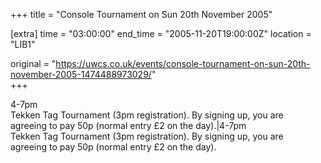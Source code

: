 +++
title = "Console Tournament on Sun 20th November 2005"

[extra]
time = "03:00:00"
end_time = "2005-11-20T19:00:00Z"
location = "LIB1"

original = "https://uwcs.co.uk/events/console-tournament-on-sun-20th-november-2005-1474488973029/"    
+++

4-7pm  
Tekken Tag Tournament (3pm registration). By signing up, you are  
agreeing to pay 50p (normal entry £2 on the day).|4-7pm  
Tekken Tag Tournament (3pm registration). By signing up, you are  
agreeing to pay 50p (normal entry £2 on the day).

